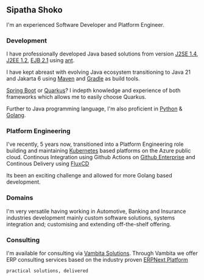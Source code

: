 ## Sipatha Shoko

I'm an experienced Software Developer and Platform Engineer.

### Development

I have professionally developed Java based solutions from version [J2SE 1.4](https://jcp.org/en/jsr/detail?id=59), [J2EE 1.2](https://jcp.org/en/jsr/detail?id=53), [EJB 2.1](https://www.jcp.org/en/jsr/detail?id=153) using [ant](https://github.com/apache/ant).

I have kept abreast with evolving Java ecosystem transitioning to Java 21 and Jakarta 6 using [Maven](https://github.com/apache/maven) and [Gradle](https://github.com/gradle/gradle) as build tools.

[Spring Boot](https://github.com/spring-projects/spring-boot) or [Quarkus](https://github.com/quarkusio/quarkus)? I indepth knowledge and experience of both frameworks which allows me to easily choose Quarkus.

Further to Java programming language, I'm also proficient in [Python](https://github.com/python/cpython) & [Golang](https://github.com/golang/go).

### Platform Engineering

I've recently, 5 years now, transitioned into a Platform Engineering role building and maintaining [Kubernetes](https://github.com/kubernetes/kubernetes) based platforms on the Azure public cloud. Continous Integration using Github Actions on [Github Enterprise](https://github.com/enterprise) and Continous Delivery using [FluxCD](https://fluxcd.io/flux/get-started/)

Its been an exciting challenge and allowed for more Golang based development.

### Domains

I'm very versatile having working in Automotive, Banking and Insurance industries development mainly custom software solutions, systems integration and; customising and extending off-the-shelf offering.

### Consulting

I'm available for consulting via [Vambita Solutions](https://github.com/vambita). Through Vambita we offer ERP consulting services based on the industry proven [ERPNext Platform](https://github.com/frappe/erpnext)

`practical solutions, delivered`
